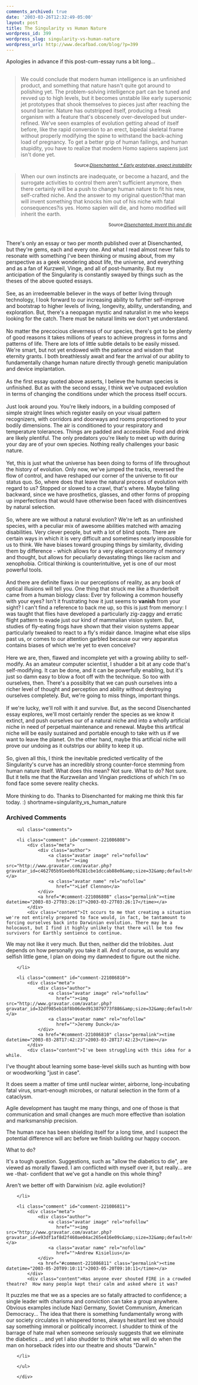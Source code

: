 ```yaml
---
comments_archived: true
date: '2003-03-26T12:32:49-05:00'
layout: post
title: The Singularity vs Human Nature
wordpress_id: 399
wordpress_slug: singularity-vs-human-nature
wordpress_url: http://www.decafbad.com/blog/?p=399
---
```

Apologies in advance if this post-cum-essay runs a bit long...
<br /><br />
<blockquote cite="http://www.disenchanted.com/dis/humanity/brainbuilder.html?id=8Mir9Pz5">We could conclude that modern human intelligence is an unfinished product, and something that nature hasn't quite got around to polishing yet. The problem-solving intelligence part can be tuned and revved up to high levels, but it becomes unstable like early supersonic jet prototypes that shook themselves to pieces just after reaching the sound barrier. Nature has outstripped itself, producing a freak organism with a feature that's obscenely over-developed but under-refined. We've seen examples of evolution getting ahead of itself before, like the rapid conversion to an erect, bipedal skeletal frame without properly modifying the spine to withstand the back-aching load of pregnancy. To get a better grip of human failings, and human stupidity, you have to realize that modern Homo sapiens sapiens just isn't done yet.</blockquote>
<div class="credit" align="right"><small>Source:<cite><a href="http://www.disenchanted.com/dis/humanity/brainbuilder.html?id=8Mir9Pz5">Disenchanted: * Early prototype, expect instability</a></cite></small></div>
<blockquote cite="http://www.disenchanted.com/dis/technology/mediated.html?id=AtW2JdUp">When our own instincts are inadequate, or become a hazard, and the surrogate activities to control them aren't sufficient anymore, then there certainly will be a push to change human nature to fit his new, self-crafted niche. And the answer to my original question?that man will invent something that knocks him out of his niche with fatal consequences?is yes. Homo sapien will die, and homo modified will inherit the earth.</blockquote>
<div class="credit" align="right"><small>Source:<cite><a href="http://www.disenchanted.com/dis/technology/mediated.html?id=AtW2JdUp">Disenchanted: Invent this and die</a></cite></small></div>
<br /><br />
There's only an essay or two per month published over at Disenchanted,
but they're gems, each and every one.  And what I read almost never
fails to resonate with something I've been thinking or musing about,
from my perspective as a geek wondering about life, the universe, and
everything and as a fan of Kurzweil, Vinge, and all of post-humanity.
But my anticipation of the Singularity is constantly swayed by things
such as the theses of the above quoted essays.
<br /><br />
See, as an irredeemable believer in the ways of better living through
technology, I look forward to our increasing ability to further
self-improve and bootstrap to higher levels of living, longevity,
ability, understanding, and exploration.  But, there's a neopagan
mystic and naturalist in me who keeps looking for the catch.  There
must be natural limits we don't yet understand.
<br /><br />
No matter the precocious cleverness of our species, there's got to be
plenty of good reasons it takes millions of years to achieve progress
in forms and patterns of life.  There are lots of little subtle
details to be easily missed.  We're smart, but not yet endowed with
the patience and wisdom that eternity grants.  I both breathlessly
await and fear the arrival of our ability to fundamentally change
human nature directly through genetic manipulation and device
implantation.
<br /><br />
As the first essay quoted above asserts, I believe the human species
is unfinished.  But as with the second essay, I think we've outpaced
evolution in terms of changing the conditions under which the process
itself occurs.
<br /><br />
Just look around you.  You're likely indoors, in a building composed
of simple straight lines which register easily on your visual pattern
recognizers, with corridors and doorways and rooms proportioned to
your bodily dimensions.  The air is conditioned to your respiratory
and temperature tolerances.  Things are padded and accessible.  Food
and drink are likely plentiful.  The only predators you're likely to
meet up with during your day are of your own species.  Nothing really
challenges your basic nature.
<br /><br />
Yet, this is just what the universe has been doing to forms of life
throughout the history of evolution.  Only now, we've jumped the
tracks, reversed the flow of control, and have reshaped our corner of
the universe to fit our status quo.  So, where does that leave the
natural process of evolution with regard to us?  Stopped or slowed to
a crawl, that's where.  Maybe falling backward, since we have
prosthetics, glasses, and other forms of propping up imperfections
that would have otherwise been faced with disincentives by natural
selection.
<br /><br />
So, where are we without a natural evolution?  We're left as an
unfinished species, with a peculiar mix of awesome abilities matched
with amazing disabilities.  Very clever people, but with a lot of
blind spots.  There are certain ways in which it is very difficult and
sometimes nearly impossible for us to think.  We have biases toward
grouping things by similarity, dividing them by difference - which
allows for a very elegant economy of memory and thought, but allows
for peculiarly devastating things like racism and xenophobia.
Critical thinking is counterintuitive, yet is one of our most powerful
tools.
<br /><br />
And there are definite flaws in our perceptions of reality, as any
book of optical illusions will tell you.  One thing that struck me
like a thunderbolt came from a human biology class: Ever try following
a common housefly with your eyes?  Isn't it frustrating how it just
seems to <strong>vanish</strong> from your sight?  I can't find a reference to back
me up, so this is just from memory: I was taught that flies have
developed a particularly zig-zaggy and erratic flight pattern to evade
just our kind of mammalian vision system.  But, studies of fly-eating
frogs have shown that their vision systems appear particularly tweaked
to react to a fly's midair dance.  Imagine what else slips past us, or
comes to our attention garbled because our very apparatus contains
biases of which we're yet to even conceive?
<br /><br />
Here we are, then, flawed and incomplete yet with a growing ability to
self-modify.  As an amateur computer scientist, I shudder a bit at any
code that's self-modifying.  It can be done, and it can be powerfully
enabling, but it's just so damn easy to blow a foot off with the
technique.  So too with ourselves, then.  There's a possiblity that we
can push ourselves into a richer level of thought and perception and
ability without destroying ourselves completely.  But, we're going to
miss things, important things.
<br /><br />
If we're lucky, we'll roll with it and survive.  But, as the second
Disenchanted essay explores, we'll most certainly render the species
as we know it extinct, and push ourselves our of a natural niche and
into a wholly artificial niche in need of perpetual maintenance and
renewal.  Maybe this artifical niche will be easily sustained and
portable enough to take with us if we want to leave the planet.  On
the other hand, maybe this artificial niche will prove our undoing as
it outstrips our ability to keep it up.
<br /><br />
So, given all this, I think the inevitable predicted verticality of
the Singularity's curve has an incredibly strong counter-force
stemming from human nature itself.  What does this mean?  Not sure.
What to do?  Not sure.  But it tells me that the Kurzweilan and
Vingian predictions of which I'm so fond face some severe reality
checks.
<br /><br />
More thinking to do.  Thanks to Disenchanted for making me think this
far today.  :)
<!--more-->
shortname=singularity_vs_human_nature

<div id="comments" class="comments archived-comments">
            <h3>Archived Comments</h3>
            
        <ul class="comments">
            
        <li class="comment" id="comment-221086808">
            <div class="meta">
                <div class="author">
                    <a class="avatar image" rel="nofollow" 
                       href=""><img src="http://www.gravatar.com/avatar.php?gravatar_id=c462705b91eebbf6281cbe1dccab88e0&amp;size=32&amp;default=http://mediacdn.disqus.com/1320279820/images/noavatar32.png"/></a>
                    <a class="avatar name" rel="nofollow" 
                       href="">Lief Clennon</a>
                </div>
                <a href="#comment-221086808" class="permalink"><time datetime="2003-03-27T03:26:17">2003-03-27T03:26:17</time></a>
            </div>
            <div class="content">It occurs to me that creating a situation we're not entirely prepared to face would, in fact, be tantamount to forcing ourselves back into Darwinian evolution. There may be a holocaust, but I find it highly unlikely that there will be too few survivors for Earthly sentience to continue.

We may not like it very much. But then, neither did the trilobites. Just depends on how personally you take it all. And of course, as would any selfish little gene, I plan on doing my damnedest to figure out the niche.</div>
            
        </li>
    
        <li class="comment" id="comment-221086810">
            <div class="meta">
                <div class="author">
                    <a class="avatar image" rel="nofollow" 
                       href=""><img src="http://www.gravatar.com/avatar.php?gravatar_id=32df985eb18f8b06ded913879773f886&amp;size=32&amp;default=http://mediacdn.disqus.com/1320279820/images/noavatar32.png"/></a>
                    <a class="avatar name" rel="nofollow" 
                       href="">Jeremy Dunck</a>
                </div>
                <a href="#comment-221086810" class="permalink"><time datetime="2003-03-28T17:42:23">2003-03-28T17:42:23</time></a>
            </div>
            <div class="content">I've been struggling with this idea for a while.

I've thought about learning some base-level skills such as hunting with bow or woodworking "just in case".

It does seem a matter of time until nuclear winter, airborne, long-incubating fatal virus, smart-enough microbes, or natural selection in the form of a cataclysm.

Agile development has taught me many things, and one of those is that communication and small changes are much more effective than isolation and marksmanship precision.

The human race has been shielding itself for a long time, and I suspect the potential difference will arc before we finish building our happy cocoon.

What to do?

It's a tough question.  Suggestions, such as "allow the diabetics to die", are viewed as morally flawed.  I am conflicted with myself over it, but really... are we -that- confident that we've got a handle on this whole thing?  

Aren't we better off with Darwinism (viz. agile evolution)?</div>
            
        </li>
    
        <li class="comment" id="comment-221086811">
            <div class="meta">
                <div class="author">
                    <a class="avatar image" rel="nofollow" 
                       href=""><img src="http://www.gravatar.com/avatar.php?gravatar_id=e93df1af8d2f460ae04ac265e416e09c&amp;size=32&amp;default=http://mediacdn.disqus.com/1320279820/images/noavatar32.png"/></a>
                    <a class="avatar name" rel="nofollow" 
                       href="">Andrew Kisielius</a>
                </div>
                <a href="#comment-221086811" class="permalink"><time datetime="2003-05-20T09:10:11">2003-05-20T09:10:11</time></a>
            </div>
            <div class="content">Has anyone ever shouted FIRE in a crowded theatre?  How many people kept their calm and asked where it was?  
It puzzles me that we as a species are so fatally attracted to confidence; a single leader with charisma and conviction can take a group anywhere.  Obvious examples include Nazi Germany, Soviet Communism, American Democracy...  The idea that there is something fundamentally wrong with our society circulates in whispered tones, always hesitant lest we should say something immoral or politically incorrect.  I shudder to think of the barrage of hate mail when someone seriously suggests that we eliminate the diabetics ... and yet I also shudder to think what we will do when the man on horseback rides into our theatre and shouts "Darwin."</div>
            
        </li>
    
        </ul>
    
        </div>
    